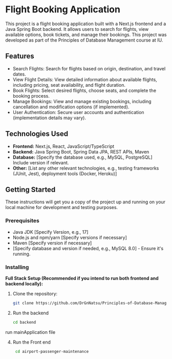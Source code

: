 # Flight Booking Application

This project is a flight booking application built with a Next.js frontend and a Java Spring Boot backend. It allows users to search for flights, view available options, book tickets, and manage their bookings. This project was developed as part of the Principles of Database Management course at IU.

## Features

* Search Flights: Search for flights based on origin, destination, and travel dates.
* View Flight Details: View detailed information about available flights, including pricing, seat availability, and flight duration.
* Book Flights: Select desired flights, choose seats, and complete the booking process.
* Manage Bookings: View and manage existing bookings, including cancellation and modification options (if implemented).
* User Authentication: Secure user accounts and authentication (implementation details may vary).

## Technologies Used

* **Frontend:** Next.js, React, JavaScript/TypeScript
* **Backend:** Java Spring Boot, Spring Data JPA, REST APIs, Maven
* **Database:** [Specify the database used, e.g., MySQL, PostgreSQL]  Include version if relevant.
* **Other:** [List any other relevant technologies, e.g., testing frameworks (JUnit, Jest), deployment tools (Docker, Heroku)]

## Getting Started

These instructions will get you a copy of the project up and running on your local machine for development and testing purposes.

### Prerequisites

* Java JDK [Specify Version, e.g., 17]
* Node.js and npm/yarn [Specify versions if necessary]
* Maven [Specify version if necessary]
* [Specify database and version if needed, e.g., MySQL 8.0] - Ensure it's running.


### Installing

**Full Stack Setup (Recommended if you intend to run both frontend and backend locally):**

1. Clone the repository:
   ```bash
   git clone https://github.com/DrGnNatsu/Principles-of-Database-Management-IU.git

2. Run the backend
   ```bash
   cd backend
   
run mainApplication file

4. Run the Front end
   ```bash
    cd airport-passenger-maintenance

